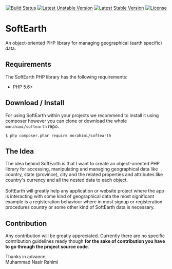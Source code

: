 <!--
[![Build Status](https://travis-ci.org/mnrahimi/softearth.svg?branch=master)](https://travis-ci.org/mnrahimi/softearth)
[![Latest Unstable Version](https://poser.pugx.org/mnrahimi/softearth/v/unstable)](https://packagist.org/packages/mnrahimi/softearth)
[![Latest Stable Version](https://poser.pugx.org/mnrahimi/softearth/v/stable)](https://packagist.org/packages/mnrahimi/softearth)
[![License](https://poser.pugx.org/mnrahimi/softearth/license)](https://packagist.org/packages/mnrahimi/softearth)
-->

<p align="center">
<a href="https://travis-ci.org/mnrahimi/softearth"><img src="https://travis-ci.org/mnrahimi/softearth.svg?branch=master" alt="Build Status"></a>
<a href="https://packagist.org/packages/mnrahimi/softearth"><img src="https://poser.pugx.org/mnrahimi/softearth/v/unstable" alt="Latest Unstable Version"></a>
<a href="https://packagist.org/packages/mnrahimi/softearth"><img src="https://poser.pugx.org/mnrahimi/softearth/v/stable" alt="Latest Stable Version"></a>
<a href="https://packagist.org/packages/mnrahimi/softearth"><img src="https://poser.pugx.org/mnrahimi/softearth/license" alt="License"></a>
</p>

# SoftEarth

An object-oriented PHP library for managing geographical (earth specific) data.

## Requirements

The SoftEarth PHP library has the following requirements:

* PHP 5.6+

## Download / Install

For using SoftEarth within your projects we recommend to install it using composer however you can clone or download the whole `mnrahimi/softearth` repo.

```
$ php composer.phar require mnrahimi/softearth
```

## The Idea

The idea behind SoftEarth is that I want to create an object-oriented PHP library for accessing, manipulating and managing geographical data like country, state (province), city and the related properties and attributes like country's currency and all the nested data to each object.<br><br>
SoftEarth will greatly help any application or website project where the app is interacting with some kind of geographical data the most significant example is a registeration behaviour where in most signup or registeration procedures country or some other kind of SoftEarth data is necessary.

## Contribution

Any contribution will be greatly appreciated. Currently there are no specific contribution guidelines ready though **for the sake of contribution you have to go through the project source code**.

Thanks in advance,<br>
Muhammad Nasir Rahimi
